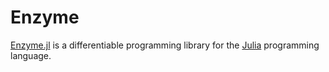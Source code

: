 # Enzyme

[Enzyme.jl][] is a differentiable programming library for the [Julia][]
programming language.

[julia]: https://julialang.org/
[Enzyme.jl]: https://enzyme.mit.edu/
